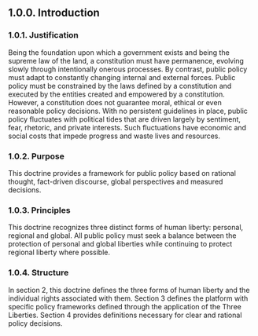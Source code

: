 ## 1.0.0. Introduction

### 1.0.1. Justification
Being the foundation upon which a government exists and being the supreme law of the land, a constitution must have permanence, evolving slowly through intentionally onerous processes.  By contrast, public policy must adapt to constantly changing internal and external forces.  Public policy must be constrained by the laws defined by a constitution and executed by the entities created and empowered by a constitution.  However, a constitution does not guarantee moral, ethical or even reasonable policy decisions.  With no persistent guidelines in place, public policy fluctuates with political tides that are driven largely by sentiment, fear, rhetoric, and private interests.  Such fluctuations have economic and social costs that impede progress and waste lives and resources.

### 1.0.2. Purpose
This doctrine provides a framework for public policy based on rational thought, fact-driven discourse, global perspectives and measured decisions.  

### 1.0.3. Principles
This doctrine recognizes three distinct forms of human liberty: personal, regional and global.  All public policy must seek a balance between the protection of personal and global liberties while continuing to protect regional liberty where possible.  

### 1.0.4. Structure
In section 2, this doctrine defines the three forms of human liberty and the individual rights associated with them.  Section 3 defines the platform with specific policy frameworks defined through the application of the Three Liberties.  Section 4 provides definitions necessary for clear and rational policy decisions.  